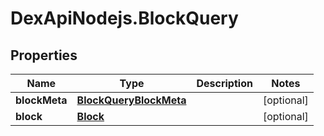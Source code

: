 # DexApiNodejs.BlockQuery

## Properties

Name | Type | Description | Notes
------------ | ------------- | ------------- | -------------
**blockMeta** | [**BlockQueryBlockMeta**](BlockQueryBlockMeta.md) |  | [optional] 
**block** | [**Block**](Block.md) |  | [optional] 


